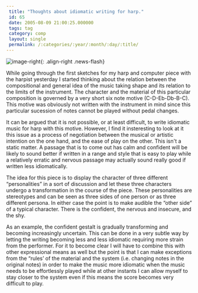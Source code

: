 ```yaml
---
 title: "Thoughts about idiomatic writing for harp."
 id: 65
 date: 2005-08-09 21:00:25.000000
 tags: tag
 category: comp
 layout: single
 permalink: /:categories/:year/:month/:day/:title/
---
```

![image-right](/assets/images/){: .align-right .news-flash}

While going through the first sketches for my harp and computer piece with the harpist yesterday I started thinking about the relation between the compositional and general idea of the music taking shape and its relation to the limits of the instrument. The character and the material of this particular composition is governed by a very short six note motive (C-D-Eb-Db-B-C). This motive was obviously not written with the instrument in mind since this particular sucession of notes cannot be played without pedal changes.


It can be argued that it is not possible, or at least difficult, to write idiomatic music for harp with this motive. However, I find it insteresting to look at it this issue as a process of negotiation between the musical or artistic intention on the one hand, and the ease of play on the other. This isn't a static matter. A passage that is to come out has calm and confident will be likely to sound better if written in a range and style that is easy to play while a relatively erratic and nervous passage may actually sound really good if written less idiomatically.


The idea for this piece is to display the character of three different &ldquo;personalities&rdquo; in a sort of discussion and let these three characters undergo a transformation in the course of the piece. These personalities are stereotypes and can be seen as three sides of one person or as three different persona. In either case the point is to make audible the &ldquo;other side&rdquo; of a typical character. There is the confident, the nervous and insecure, and the shy.


As an example, the confident gestalt is gradually transforming and becoming increasingly uncertain. This can be done in a very subtle way by letting the writing becoming less and less idiomatic requiring more strain from the performer. For it to become clear I will have to combine this with other expressional means as well but the point is that I can make exceptions from the &ldquo;rules&rsquo; of the material and the system (i.e. changing notes in the original notes) in order to make the music more idiomatic when the music needs to be effortlessly played while at other instants I can allow myself to stay closer to the system even if this means the score becomes very difficult to play.

